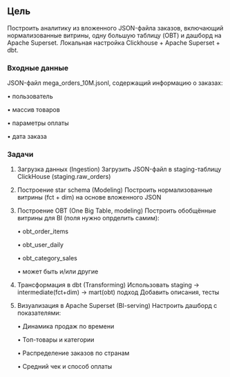 ## Цель

Построить аналитику из вложенного JSON-файла заказов, включающий нормализованные витрины, одну большую таблицу (OBT) и дашборд на Apache Superset.  Локальная настройка Clickhouse + Apache Superset + dbt.

### Входные данные
JSON-файл mega_orders_10M.jsonl, содержащий информацию о заказах:

•	пользователь

•	массив товаров

•	параметры оплаты

•	дата заказа

### Задачи
1. Загрузка данных (Ingestion)
Загрузить JSON-файл в staging-таблицу ClickHouse (staging.raw_orders)
2. Построение star schema (Modeling)
Построить нормализованные витрины (fct + dim) на основе вложенного JSON
3. Построение OBT (One Big Table, modeling)
Построить обобщённые витрины для BI (поля нужно опрделить самим):

    •	obt_order_items 

    •	obt_user_daily 

    •	obt_category_sales

    •	может быть и/или другие
   

5. Трансформация в dbt (Transforming)
Использовать staging -> intermediate(fct+dim) ->  mart(obt)  подход
Добавить описания, тесты
6. Визуализация в Apache Superset (BI-serving)
Настроить дашборд с показателями:

    •	Динамика продаж по времени
    
    •	Топ-товары и категории
    
    •	Распределение заказов по странам
    
    •	Средний чек и способ оплаты
